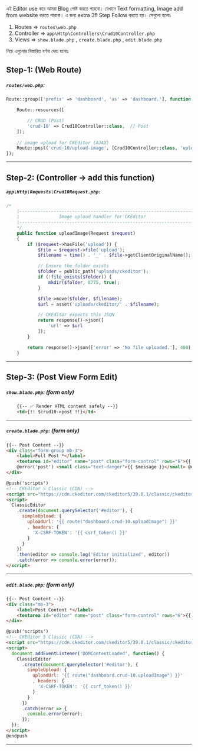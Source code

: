 এই Editor use করে আমরা Blog পোষ্ট করতে পারবো। যেখানে Text formatting, Image add from website করতে পারবো। এ জন্য extra 3টি Step Follow করতে হয়। সেগুলো হলোঃ

1. Routes               =>  `routes\web.php`
2. Controller         => `app\Http\Controllers\Crud10Controller.php`
3. Views                =>  `show.blade.php` , `create.blade.php` , `edit.blade.php`
   
নিচে এগুলোর বিস্তারিত বর্ণনা দেয়া হলোঃ
## Step-1: (Web Route)

##### `routes/web.php`:
```php
Route::group(['prefix' => 'dashboard', 'as' => 'dashboard.'], function () {

    Route::resources([

        // CRUD (Post)
        'crud-10' => Crud10Controller::class,  // Post
    ]);
    
    // image upload for CKEditor (AJAX)
    Route::post('crud-10/upload-image', [Crud10Controller::class, 'uploadImage'])->name('crud-10.uploadImage');
});
```
_____
## Step-2: (Controller -> add this function)

##### **`app\Http\Requests\Crud10Request.php:`**
```php
/*
    |--------------------------------------------------------------------------
    |               Image upload handler for CKEditor
    |--------------------------------------------------------------------------
    */
    public function uploadImage(Request $request)
    {
        if ($request->hasFile('upload')) {
            $file = $request->file('upload');
            $filename = time() . '_' . $file->getClientOriginalName();

            // Ensure the folder exists
            $folder = public_path('uploads/ckeditor');
            if (!file_exists($folder)) {
                mkdir($folder, 0775, true);
            }

            $file->move($folder, $filename);
            $url = asset('uploads/ckeditor/' . $filename);

            // CKEditor expects this JSON
            return response()->json([
                'url' => $url
            ]);
        }

        return response()->json(['error' => 'No file uploaded.'], 400);
    }
```
----
## Step-3: (Post View Form Edit)

##### `show.blade.php`: (form only)
```html
	{{-- ✅ Render HTML content safely --}}
	<td>{!! $crud10->post !!}</td>
```
---
##### `create.blade.php`: (form only)
```html
{{-- Post Content --}}
<div class="form-group mb-3">
	<label>Full Post *</label>
	<textarea id="editor" name="post" class="form-control" rows="6">{{ old('post', $crud10->post ?? '') }}</textarea>
	@error('post') <small class="text-danger">{{ $message }}</small> @enderror
</div>

@push('scripts')
<!-- CKEditor 5 Classic (CDN) -->
<script src="https://cdn.ckeditor.com/ckeditor5/39.0.1/classic/ckeditor.js"></script>
<script>
  ClassicEditor
    .create(document.querySelector('#editor'), {
      simpleUpload: {
        uploadUrl: '{{ route("dashboard.crud-10.uploadImage") }}'
        , headers: {
          'X-CSRF-TOKEN': '{{ csrf_token() }}'
        }
      }
    })
    .then(editor => console.log('Editor initialized', editor))
    .catch(error => console.error(error));
</script>
```
___
##### `edit.blade.php`: (form only)
```html
{{-- Post Content --}}
<div class="mb-3">
	<label>Post Content *</label>
	<textarea id="editor" name="post" class="form-control" rows="6">{{ $crud10->post }}</textarea>
</div>

@push('scripts')
<!-- CKEditor 5 Classic (CDN) -->
<script src="https://cdn.ckeditor.com/ckeditor5/39.0.1/classic/ckeditor.js"></script>
<script>
  document.addEventListener('DOMContentLoaded', function() {
    ClassicEditor
      .create(document.querySelector('#editor'), {
        simpleUpload: {
          uploadUrl: '{{ route("dashboard.crud-10.uploadImage") }}'
          , headers: {
            'X-CSRF-TOKEN': '{{ csrf_token() }}'
          }
        }
      })
      .catch(error => {
        console.error(error);
      });
  });
</script>
@endpush
```
____
